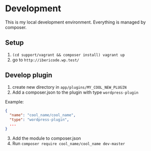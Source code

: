 # Development

This is my local development environment. Everything is managed by composer.

## Setup

1. `(cd support/vagrant && composer install) vagrant up`
2. go to `http://ibericode.wp.test/`


## Develop plugin

1. create new directory in `app/plugins/MY_COOL_NEW_PLUGIN`
2. Add a composer.json to the plugin with type `wordpress-plugin`

Example:
```json
{
  "name": "cool_name/cool_name",
  "type": "wordpress-plugin",
  ...
}
```
3. Add the module to composer.json
4. Run `composer require cool_name/cool_name dev-master`